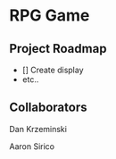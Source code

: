 # RPG Game

## Project Roadmap

-   [] Create display
-   etc..

## Collaborators

Dan Krzeminski

Aaron Sirico
